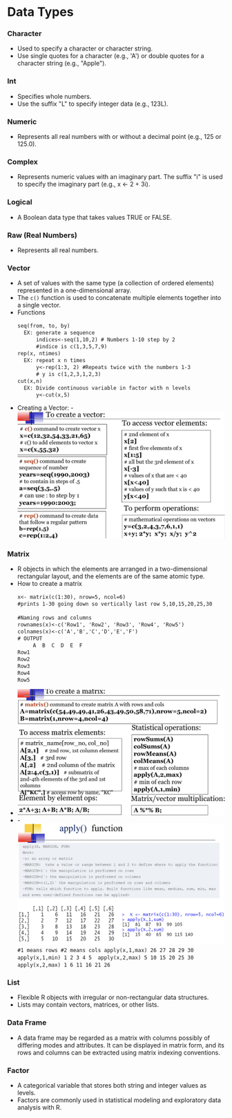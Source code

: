 # Data Types
### Character
  - Used to specify a character or character string.
  - Use single quotes for a character (e.g., 'A') or double quotes for a character string (e.g., "Apple").

### Int 
  - Specifies whole numbers.
  - Use the suffix "L" to specify integer data (e.g., 123L).

### Numeric
  - Represents all real numbers with or without a decimal point (e.g., 125 or 125.0).

### Complex
  - Represents numeric values with an imaginary part. The suffix "i" is used to specify the imaginary part (e.g., x <- 2 + 3i).

### Logical
  - A Boolean data type that takes values TRUE or FALSE.

### Raw (Real Numbers)
  - Represents all real numbers.

### Vector
  - A set of values with the same type (a collection of ordered elements) represented in a one-dimensional array.
  - The `c()` function is used to concatenate multiple elements together into a single vector.
  - Functions
    ```
    seq(from, to, by)
      EX: generate a sequence
          indices<-seq(1,10,2) # Numbers 1-10 step by 2
          #indice is c(1,3,5,7,9)
    rep(x, ntimes)
      EX: repeat x n times
          y<-rep(1:3, 2) #Repeats twice with the numbers 1-3
          # y is c(1,2,3,1,2,3)
    cut(x,n)
      EX: Divide continuous variable in factor with n levels
          y<-cut(x,5) 
  - Creating a Vector:
      -![plot](IMG_0253.jpg)
### Matrix
  - R objects in which the elements are arranged in a two-dimensional rectangular layout, and the elements are of the same atomic type.
  - How to create a matrix
    ```
    x<- matrix(c(1:30), nrow=5, ncol=6)
    #prints 1-30 going down so vertically last row 5,10,15,20,25,30

    #Naming rows and columns
    rownames(x)<-c('Row1', 'Row2', 'Row3', 'Row4', 'Row5')
    colnames(x)<-c('A','B','C','D','E','F')
    # OUTPUT
         A  B  C  D  E  F
    Row1 
    Row2
    Row3
    Row4
    Row5 
    ```
  - ![plot](IMG_0254.jpg)
  -    -![plot](IMG_0255.jpg)
      ```
      #1 means rows
      #2 means cols
      apply(x,1,max)
        26 27 28 29 30
      apply(x,1,min)
        1 2 3 4 5 
      apply(x,2,max)
        5 10 15 20 25 30 
      apply(x,2,max)
        1 6 11 16 21 26
    ```

### List
  - Flexible R objects with irregular or non-rectangular data structures.
  - Lists may contain vectors, matrices, or other lists.

### Data Frame
  - A data frame may be regarded as a matrix with columns possibly of differing modes and attributes. It can be displayed in matrix form, and its rows and columns can be extracted using matrix indexing conventions.

### Factor
  - A categorical variable that stores both string and integer values as levels.
  - Factors are commonly used in statistical modeling and exploratory data analysis with R.
